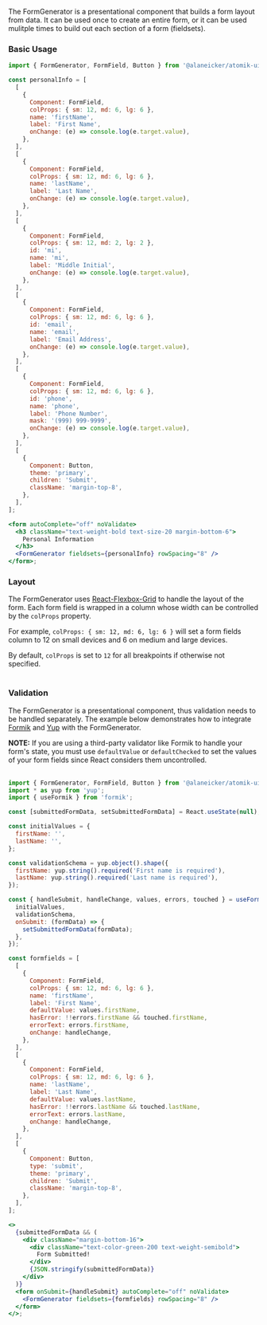 The FormGenerator is a presentational component that builds a form layout from data. It can be used once to create an entire form, or it can be used mulitple times to build out each section of a form (fieldsets).

### Basic Usage

```jsx
import { FormGenerator, FormField, Button } from '@alaneicker/atomik-ui';

const personalInfo = [
  [
    {
      Component: FormField,
      colProps: { sm: 12, md: 6, lg: 6 },
      name: 'firstName',
      label: 'First Name',
      onChange: (e) => console.log(e.target.value),
    },
  ],
  [
    {
      Component: FormField,
      colProps: { sm: 12, md: 6, lg: 6 },
      name: 'lastName',
      label: 'Last Name',
      onChange: (e) => console.log(e.target.value),
    },
  ],
  [
    {
      Component: FormField,
      colProps: { sm: 12, md: 2, lg: 2 },
      id: 'mi',
      name: 'mi',
      label: 'Middle Initial',
      onChange: (e) => console.log(e.target.value),
    },
  ],
  [
    {
      Component: FormField,
      colProps: { sm: 12, md: 6, lg: 6 },
      id: 'email',
      name: 'email',
      label: 'Email Address',
      onChange: (e) => console.log(e.target.value),
    },
  ],
  [
    {
      Component: FormField,
      colProps: { sm: 12, md: 6, lg: 6 },
      id: 'phone',
      name: 'phone',
      label: 'Phone Number',
      mask: '(999) 999-9999',
      onChange: (e) => console.log(e.target.value),
    },
  ],
  [
    {
      Component: Button,
      theme: 'primary',
      children: 'Submit',
      className: 'margin-top-8',
    },
  ],
];

<form autoComplete="off" noValidate>
  <h3 className="text-weight-bold text-size-20 margin-bottom-6">
    Personal Information
  </h3>
  <FormGenerator fieldsets={personalInfo} rowSpacing="8" />
</form>;
```

### Layout

The FormGenerator uses [React-Flexbox-Grid](http://roylee0704.github.io/react-flexbox-grid/) to handle the layout of the form. Each form field is wrapped in a column whose width can be controlled by the `colProps` property.

For example, `colProps: { sm: 12, md: 6, lg: 6 }` will set a form fields column to 12 on small devices and 6 on medium and large devices.

By default, `colProps` is set to `12` for all breakpoints if otherwise not specified.
<br /><br />

### Validation

The FormGenerator is a presentational component, thus validation needs to be handled separately. The example below demonstrates how to integrate [Formik](https://jaredpalmer.com/formik) and [Yup](https://www.npmjs.com/package/yup) with the FormGenerator.

**NOTE:** If you are using a third-party validator like Formik to handle your form's state, you must use `defaultValue` or `defaultChecked` to set the values of your form fields since React considers them uncontrolled.
<br /><br />

```jsx
import { FormGenerator, FormField, Button } from '@alaneicker/atomik-ui';
import * as yup from 'yup';
import { useFormik } from 'formik';

const [submittedFormData, setSubmittedFormData] = React.useState(null);

const initialValues = {
  firstName: '',
  lastName: '',
};

const validationSchema = yup.object().shape({
  firstName: yup.string().required('First name is required'),
  lastName: yup.string().required('Last name is required'),
});

const { handleSubmit, handleChange, values, errors, touched } = useFormik({
  initialValues,
  validationSchema,
  onSubmit: (formData) => {
    setSubmittedFormData(formData);
  },
});

const formfields = [
  [
    {
      Component: FormField,
      colProps: { sm: 12, md: 6, lg: 6 },
      name: 'firstName',
      label: 'First Name',
      defaultValue: values.firstName,
      hasError: !!errors.firstName && touched.firstName,
      errorText: errors.firstName,
      onChange: handleChange,
    },
  ],
  [
    {
      Component: FormField,
      colProps: { sm: 12, md: 6, lg: 6 },
      name: 'lastName',
      label: 'Last Name',
      defaultValue: values.lastName,
      hasError: !!errors.lastName && touched.lastName,
      errorText: errors.lastName,
      onChange: handleChange,
    },
  ],
  [
    {
      Component: Button,
      type: 'submit',
      theme: 'primary',
      children: 'Submit',
      className: 'margin-top-8',
    },
  ],
];

<>
  {submittedFormData && (
    <div className="margin-bottom-16">
      <div className="text-color-green-200 text-weight-semibold">
        Form Submitted!
      </div>
      {JSON.stringify(submittedFormData)}
    </div>
  )}
  <form onSubmit={handleSubmit} autoComplete="off" noValidate>
    <FormGenerator fieldsets={formfields} rowSpacing="8" />
  </form>
</>;
```
